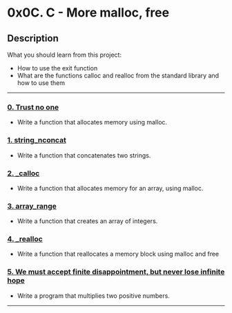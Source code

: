 # 0x0C. C - More malloc, free

## Description
What you should learn from this project:

* How to use the exit function
* What are the functions calloc and realloc from the standard library and how to use them

---

### [0. Trust no one](./0-malloc_checked.c)
* Write a function that allocates memory using malloc.


### [1. string_nconcat](./1-string_nconcat.c)
* Write a function that concatenates two strings.


### [2. _calloc](./2-calloc.c)
* Write a function that allocates memory for an array, using malloc.


### [3. array_range](./3-array_range.c)
* Write a function that creates an array of integers.


### [4. _realloc](./100-realloc.c)
* Write a function that reallocates a memory block using malloc and free


### [5. We must accept finite disappointment, but never lose infinite hope](./101-mul.c)
* Write a program that multiplies two positive numbers.

---

